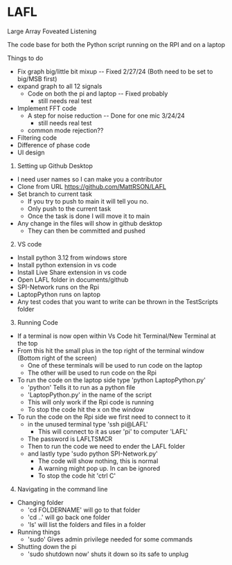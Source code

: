 # LAFL
Large Array Foveated Listening 

The code base for both the Python script running on the RPI and on a laptop


Things to do
- Fix graph big/little bit mixup
    -- Fixed 2/27/24 (Both need to be set to big/MSB first)
- expand graph to all 12 signals
    - Code on both the pi and laptop
    -- Fixed probably 
        - still needs real test
- Implement FFT code
    - A step for noise reduction
    -- Done for one mic 3/24/24
        - still needs real test
    - common mode rejection??
- Filtering code
- Difference of phase code
- UI design


1. Setting up Github Desktop
- I need user names so I can make you a contributor
- Clone from URL https://github.com/MattRSON/LAFL
- Set branch to current task
    - If you try to push to main it will tell you no.
    - Only push to the current task
    - Once the task is done I will move it to main
- Any change in the files will show in github desktop
    - They can then be committed and pushed

2. VS code
- Install python 3.12 from windows store
- Install python extension in vs code
- Install Live Share extension in vs code
- Open LAFL folder in documents/github
- SPI-Network runs on the Rpi
- LaptopPython runs on laptop
- Any test codes that you want to write can be thrown in the TestScripts folder

3. Running Code
- If a terminal is now open within Vs Code hit Terminal/New Terminal at the top
- From this hit the small plus in the top right of the terminal window (Bottom right of the screen)
    - One of these terminals will be used to run code on the laptop
    - The other will be used to run code on the Rpi
- To run the code on the laptop side type 'python LaptopPython.py'
    - 'python' Tells it to run as a python file 
    - 'LaptopPython.py' in the name of the script
    - This will only work if the Rpi code is running
    - To stop the code hit the x on the window
- To run the code on the Rpi side we first need to connect to it
    - in the unused terminal type 'ssh pi@LAFL'
        - This will connect to it as user 'pi' to computer 'LAFL'
    - The password is LAFLTSMCR
    - Then to run the code we need to ender the LAFL folder
    - and lastly type 'sudo python SPI-Network.py'
        - The code will show nothing, this is normal
        - A warning might pop up. In can be ignored
        - To stop the code hit 'ctrl C'

4. Navigating in the command line
- Changing folder
    - 'cd FOLDERNAME' will go to that folder
    - 'cd ..' will go back one folder
    - 'ls' will list the folders and files in a folder
- Running things
    - 'sudo' Gives admin privilege needed for some commands
- Shutting down the pi
    - 'sudo shutdown now' shuts it down so its safe to unplug